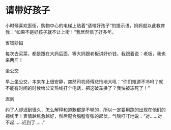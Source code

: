 # 请带好孩子

小时候喜欢逛街，购物中心的电梯上贴着“请带好孩子”的提示语，妈妈就以此教育我：“如果不是好孩子就不让上街！”我居然信了好多年。 

省钱妙招 

每次去买菜，都是跟在大妈后面，等大妈跟老板讲好价钱，我跟着说：老板，我也来两斤！ 

坐公交 

早上坐公交，本来车上很安静，突然司机师傅悲怆地大吼：“你们难道不冷吗？就不能有时间的时候给公交热线打个电话，把这破车换了？我快被冻死了！” 

迟到 

约了人却迟到很久，怎么解释和道歉都是不够的，所以一定要用跑的出现在他们的视线里！表情越焦急越好，然后配合胸膛夸张的起伏，气喘吁吁地说：“对……对不起……迟到了……”